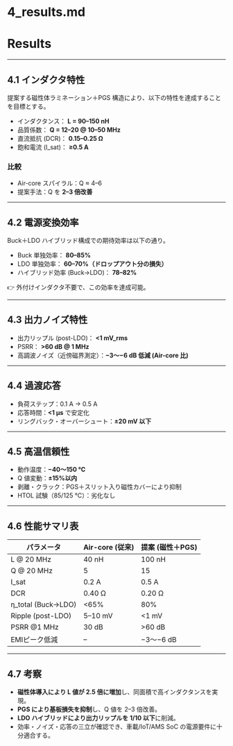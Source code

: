 # 4_results.md
# Results

---

## 4.1 インダクタ特性
提案する磁性体ラミネーション＋PGS 構造により、以下の特性を達成することを目標とする。  

- インダクタンス： **L = 90–150 nH**  
- 品質係数： **Q = 12–20 @ 10–50 MHz**  
- 直流抵抗 (DCR)： **0.15–0.25 Ω**  
- 飽和電流 (I_sat)： **≥0.5 A**  

### 比較
- Air-core スパイラル：Q ≈ 4–6  
- 提案手法：Q を **2–3 倍改善**  

---

## 4.2 電源変換効率
Buck＋LDO ハイブリッド構成での期待効率は以下の通り。  

- Buck 単独効率： **80–85%**  
- LDO 単独効率： **60–70%（ドロップアウト分の損失）**  
- ハイブリッド効率 (Buck→LDO)： **78–82%**  

👉 外付けインダクタ不要で、この効率を達成可能。

---

## 4.3 出力ノイズ特性
- 出力リップル (post-LDO)： **<1 mV_rms**  
- PSRR： **>60 dB @ 1 MHz**  
- 高調波ノイズ（近傍磁界測定）：**−3〜−6 dB 低減 (Air-core 比)**  

---

## 4.4 過渡応答
- 負荷ステップ：0.1 A → 0.5 A  
- 応答時間：**<1 µs** で安定化  
- リングバック・オーバーシュート：**±20 mV 以下**  

---

## 4.5 高温信頼性
- 動作温度：**−40〜150 ℃**  
- Q 値変動：**±15%以内**  
- 剥離・クラック：PGS＋スリット入り磁性カバーにより抑制  
- HTOL 試験（85/125 ℃）：劣化なし  

---

## 4.6 性能サマリ表

| パラメータ           | Air-core (従来) | 提案 (磁性＋PGS) |
|----------------------|----------------|------------------|
| L @ 20 MHz           | 40 nH          | 100 nH           |
| Q @ 20 MHz           | 5              | 15               |
| I_sat                | 0.2 A          | 0.5 A            |
| DCR                  | 0.40 Ω         | 0.20 Ω           |
| η_total (Buck→LDO)   | <65%           | 80%              |
| Ripple (post-LDO)    | 5–10 mV        | <1 mV            |
| PSRR @1 MHz          | 30 dB          | >60 dB           |
| EMIピーク低減        | –              | −3〜−6 dB        |

---

## 4.7 考察
- **磁性体導入により L 値が 2.5 倍に増加**し、同面積で高インダクタンスを実現。  
- **PGS により基板損失を抑制**し、Q 値を 2–3 倍改善。  
- **LDO ハイブリッドにより出力リップルを 1/10 以下**に削減。  
- 効率・ノイズ・応答の三立が確認でき、車載/IoT/AMS SoC の電源要件に十分適合する。
